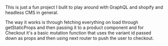 This is just a fun project I built to play around with GraphQL and shopify
and headless CMS in general.

The way it works is through fetching everything on load through
getStaticProps and then passing it to a product component and for
Checkout it's a basic mutation function that uses the variant id passed down
as props and then using next router to push the user to checkout.